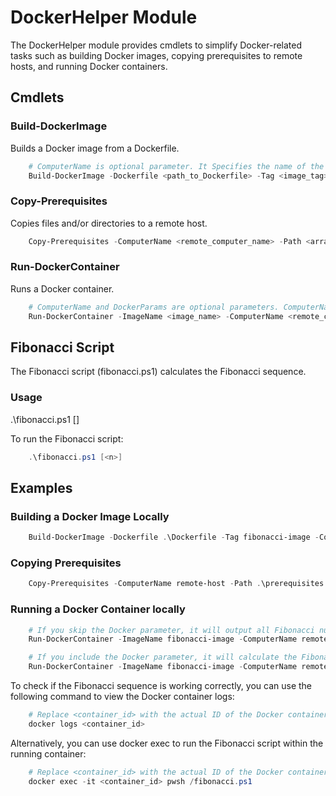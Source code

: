 # DockerHelper Module

The DockerHelper module provides cmdlets to simplify Docker-related tasks such as building Docker images, copying prerequisites to remote hosts, and running Docker containers.



## Cmdlets

### Build-DockerImage

Builds a Docker image from a Dockerfile.

```powershell
    # ComputerName is optional parameter. It Specifies the name of the remote computer where Docker is installed. If provided, the Docker image will be built on the specified remote host. If not provided, the Docker image will be built locally.
    Build-DockerImage -Dockerfile <path_to_Dockerfile> -Tag <image_tag> -Context <path_to_context_directory> -ComputerName <remote_computer_name>
```
### Copy-Prerequisites

Copies files and/or directories to a remote host.

```powershell
    Copy-Prerequisites -ComputerName <remote_computer_name> -Path <array_of_paths> -Destination <destination_path>
```

### Run-DockerContainer

Runs a Docker container.

```powershell
    # ComputerName and DockerParams are optional parameters. ComputerName specifies the name of the remote computer where Docker is installed. If provided, the Docker container will be run on the specified remote host. If not provided, the Docker container will be run locally.DockerParams Specifies additional parameters for the Docker container. This parameter accepts an array of strings. If provided, the Docker container will be run with the specified parameters. If not provided, the Docker container will be run with default parameters.
    Run-DockerContainer -ImageName <image_name> -ComputerName <remote_computer_name> -DockerParams <array_of_parameters>
```

## Fibonacci Script

The Fibonacci script (fibonacci.ps1) calculates the Fibonacci sequence.

### Usage
.\fibonacci.ps1 [<n>]

To run the Fibonacci script:

```powershell
    .\fibonacci.ps1 [<n>]
```

## Examples

### Building a Docker Image Locally

```powershell
    Build-DockerImage -Dockerfile .\Dockerfile -Tag fibonacci-image -Context .
```

### Copying Prerequisites

```powershell
    Copy-Prerequisites -ComputerName remote-host -Path .\prerequisites -Destination C:\temp
```

### Running a Docker Container locally

```powershell
    # If you skip the Docker parameter, it will output all Fibonacci numbers one by one every 0.5 second.
    Run-DockerContainer -ImageName fibonacci-image -ComputerName remote-host

    # If you include the Docker parameter, it will calculate the Fibonacci number for that parameter.
    Run-DockerContainer -ImageName fibonacci-image -ComputerName remote-host -DockerParams 5

```

To check if the Fibonacci sequence is working correctly, you can use the following command to view the Docker container logs:

```powershell
    # Replace <container_id> with the actual ID of the Docker container.
    docker logs <container_id>
```

Alternatively, you can use docker exec to run the Fibonacci script within the running container:


```powershell
    # Replace <container_id> with the actual ID of the Docker container.
    docker exec -it <container_id> pwsh /fibonacci.ps1
```







